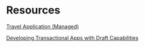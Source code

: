 # Resources

[Travel Application (Managed)](https://help.sap.com/docs/abap-cloud/abap-rap/developing-read-only-list-reporting-apps?version=sap_btp)

[Developing Transactional Apps with Draft Capabilities](https://help.sap.com/docs/abap-cloud/abap-rap/developing-transactional-apps-with-draft-capabilities?version=sap_btp)
